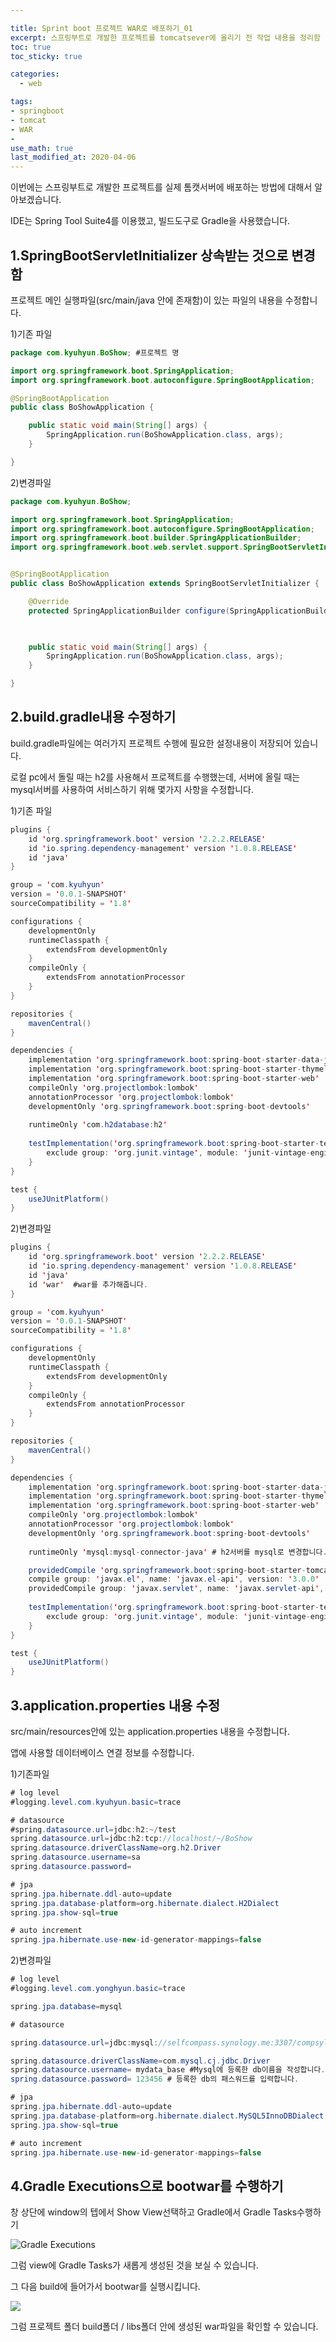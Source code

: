 ```yaml
---

title: Sprint boot 프로젝트 WAR로 배포하기_01
excerpt: 스프링부트로 개발한 프로젝트를 tomcatsever에 올리기 전 작업 내용을 정리함
toc: true
toc_sticky: true

categories:
  - web

tags:
- springboot
- tomcat
- WAR
- 
use_math: true
last_modified_at: 2020-04-06
---
```






이번에는 스프링부트로 개발한 프로젝트를 실제 톰캣서버에 배포하는 방법에 대해서 알아보겠습니다. 

IDE는 Spring Tool Suite4를 이용했고, 빌드도구로 Gradle을 사용했습니다. 





## 1.SpringBootServletInitializer 상속받는 것으로 변경함

프로젝트 메인 실행파일(src/main/java 안에 존재함)이 있는 파일의 내용을 수정합니다. 



1)기존 파일

```java
package com.kyuhyun.BoShow; #프로젝트 명

import org.springframework.boot.SpringApplication;
import org.springframework.boot.autoconfigure.SpringBootApplication;

@SpringBootApplication
public class BoShowApplication {

	public static void main(String[] args) {
		SpringApplication.run(BoShowApplication.class, args);
	}

}

```

2)변경파일 

```java
package com.kyuhyun.BoShow;

import org.springframework.boot.SpringApplication;
import org.springframework.boot.autoconfigure.SpringBootApplication;
import org.springframework.boot.builder.SpringApplicationBuilder;
import org.springframework.boot.web.servlet.support.SpringBootServletInitializer;


@SpringBootApplication
public class BoShowApplication extends SpringBootServletInitializer {

	@Override 
	protected SpringApplicationBuilder configure(SpringApplicationBuilder application) { return application.sources(BoShowApplication.class); }

	

	public static void main(String[] args) {
		SpringApplication.run(BoShowApplication.class, args);
	}

}
```



## 2.build.gradle내용 수정하기

build.gradle파일에는 여러가지 프로젝트 수행에 필요한 설정내용이 저장되어 있습니다. 

로컬 pc에서 돌릴 때는 h2를 사용해서 프로젝트를 수행했는데, 서버에 올릴 때는 mysql서버를 사용하여 서비스하기 위해 몇가지 사항을 수정합니다. 



1)기존 파일

```java
plugins {
	id 'org.springframework.boot' version '2.2.2.RELEASE'
	id 'io.spring.dependency-management' version '1.0.8.RELEASE'
	id 'java'
}

group = 'com.kyuhyun'
version = '0.0.1-SNAPSHOT'
sourceCompatibility = '1.8'

configurations {
	developmentOnly
	runtimeClasspath {
		extendsFrom developmentOnly
	}
	compileOnly {
		extendsFrom annotationProcessor
	}
}

repositories {
	mavenCentral()
}

dependencies {
	implementation 'org.springframework.boot:spring-boot-starter-data-jpa'
	implementation 'org.springframework.boot:spring-boot-starter-thymeleaf'
	implementation 'org.springframework.boot:spring-boot-starter-web'
	compileOnly 'org.projectlombok:lombok'
	annotationProcessor 'org.projectlombok:lombok'
    developmentOnly 'org.springframework.boot:spring-boot-devtools'
	
    runtimeOnly 'com.h2database:h2'
	
	testImplementation('org.springframework.boot:spring-boot-starter-test') {
		exclude group: 'org.junit.vintage', module: 'junit-vintage-engine'
	}
}

test {
	useJUnitPlatform()
}
```



2)변경파일 

```java
plugins {
	id 'org.springframework.boot' version '2.2.2.RELEASE'
	id 'io.spring.dependency-management' version '1.0.8.RELEASE'
	id 'java'
	id 'war'  #war를 추가해줍니다. 
}

group = 'com.kyuhyun'
version = '0.0.1-SNAPSHOT'
sourceCompatibility = '1.8'

configurations {
	developmentOnly
	runtimeClasspath {
		extendsFrom developmentOnly
	}
	compileOnly {
		extendsFrom annotationProcessor
	}
}

repositories {
	mavenCentral()
}

dependencies {
	implementation 'org.springframework.boot:spring-boot-starter-data-jpa'
	implementation 'org.springframework.boot:spring-boot-starter-thymeleaf'
	implementation 'org.springframework.boot:spring-boot-starter-web'
	compileOnly 'org.projectlombok:lombok'
	annotationProcessor 'org.projectlombok:lombok'
	developmentOnly 'org.springframework.boot:spring-boot-devtools'
	
	runtimeOnly 'mysql:mysql-connector-java' # h2서버를 mysql로 변경합니다. 

	providedCompile 'org.springframework.boot:spring-boot-starter-tomcat' #톰캣서버로 연결
	compile group: 'javax.el', name: 'javax.el-api', version: '3.0.0'
	providedCompile group: 'javax.servlet', name: 'javax.servlet-api', version: '3.1.0'
	
	testImplementation('org.springframework.boot:spring-boot-starter-test') {
		exclude group: 'org.junit.vintage', module: 'junit-vintage-engine'
	}
}

test {
	useJUnitPlatform()
}
```



## 3.application.properties 내용 수정

src/main/resources안에 있는 application.properties 내용을 수정합니다. 

앱에 사용할 데이터베이스 연결 정보를 수정합니다.  



1)기존파일

```java
# log level
#logging.level.com.kyuhyun.basic=trace

# datasource
#spring.datasource.url=jdbc:h2:~/test
spring.datasource.url=jdbc:h2:tcp://localhost/~/BoShow
spring.datasource.driverClassName=org.h2.Driver
spring.datasource.username=sa
spring.datasource.password=

# jpa
spring.jpa.hibernate.ddl-auto=update
spring.jpa.database-platform=org.hibernate.dialect.H2Dialect
spring.jpa.show-sql=true

# auto increment
spring.jpa.hibernate.use-new-id-generator-mappings=false
```



2)변경파일

```java
# log level
#logging.level.com.yonghyun.basic=trace

spring.jpa.database=mysql

# datasource

spring.datasource.url=jdbc:mysql://selfcompass.synology.me:3307/compsylab?serverTimezone=UTC&characterEncoding=UTF-8

spring.datasource.driverClassName=com.mysql.cj.jdbc.Driver
spring.datasource.username= mydata_base #Mysql에 등록한 db이름을 작성합니다. 
spring.datasource.password= 123456 # 등록한 db의 패스워드를 입력합니다. 

# jpa
spring.jpa.hibernate.ddl-auto=update
spring.jpa.database-platform=org.hibernate.dialect.MySQL5InnoDBDialect
spring.jpa.show-sql=true

# auto increment
spring.jpa.hibernate.use-new-id-generator-mappings=false
```



## 4.Gradle Executions으로 bootwar를 수행하기

창 상단에 window의 텝에서 Show View선택하고 Gradle에서 Gradle Tasks수행하기

![Gradle Executions](https://i.imgur.com/YtKIvks.png)

그럼  view에 Gradle Tasks가 새롭게 생성된 것을 보실 수 있습니다. 

그 다음 build에 들어가서 bootwar를 실행시킵니다. 

![](https://i.imgur.com/1xVIqIF.png)

그럼 프로젝트 폴더 build폴더 / libs폴더 안에 생성된 war파일을 확인할 수 있습니다.

